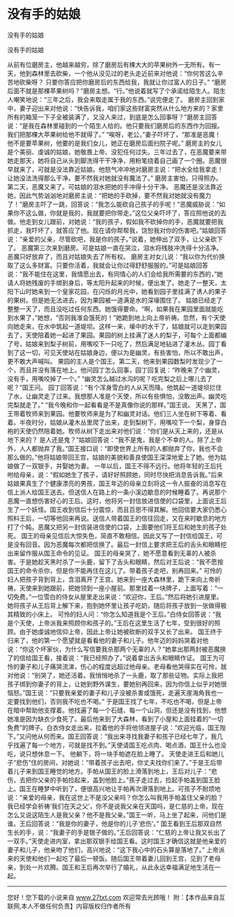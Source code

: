 # 没有手的姑娘

没有手的姑娘

没有手的姑娘 

从前有位磨房主，他越来越穷，除了磨房后有棵大大的苹果树外一无所有。有一天，他到森林里去砍柴，一个他从没见过的老头走近前来对他说：“你何苦这么辛苦地砍柴呀？ 
只要你答应把你磨房后的东西给我，我就让你过富人的日子。” 
“磨房后面不就是那棵苹果树吗？”磨房主想。“行。”他说着就写了个承诺给陌生人。陌生人嘲笑地说：“三年之后，我会来取走属于我的东西。”说完便走了。 
磨房主回到家中，妻子迎出来对他说：“快告诉我，咱们家这些财富突然从什么地方来的？家里所有的箱笼一下子全被装满了，又没人来过，到底是怎么回事呀？”磨房主回答说：“是我在森林里碰到的一个陌生人给的。他只要我们磨房后的东西作为回报。我们把那棵大苹果树给他不就得了。” 
“唉呀，老公，”妻子吓坏了，“那准是恶魔！他不是要苹果树，他要的是我们女儿，她正在磨房后面扫院子呢。” 
磨房主的女儿是个美丽、虔诚的姑娘，她敬畏上帝、没犯任何过失。三年过去了，在恶魔要来带她走那天，她将自己从头到脚洗得干干净净，用粉笔绕着自己画了一个圈。恶魔很早就来了，可就是没法靠近姑娘。他怒气冲冲地对磨房主说：“把水全给我拿走！让她没法洗得那么干净。要不然我对她就没有魔法了。” 
磨房主害怕，只得照办。第二天，恶魔又来了。可姑娘的泪水把她的手冲得十分干净。 
恶魔还是没法靠近她，因此气势汹汹地对磨房主说：“把她的手砍掉，要不然我对她就没有魔力了！”磨房主吓了一跳，回答说：“我怎么能砍自己孩子的手呢！”恶魔威胁说：“如果你不这么做，你就是我的，我就要把你带走。”这位父亲吓坏了，答应照他说的去做。他走到女儿跟前，对她说：“我的孩子，假如我不砍掉你的手，恶魔就要把我抓走，我吓坏了，就答应了他。现在请你帮帮我，饶恕我对你的伤害吧。”姑娘回答说：“亲爱的父亲，尽管砍吧，我是你的孩子。”说着，她伸出了双手，让父亲砍下了。 
恶魔第三次来到磨房。可是姑娘一直在哭泣，泪水将残肢冲洗得十分洁净。恶魔只好放弃了，而且对姑娘失去了所有权。 
磨房主对女儿说：“我以你为代价换取了这么多财富。只要你活着，我就会让你过得舒舒服服的。”可是姑娘回答说：“我不能住在这里，我情愿出去，有同情心的人们会给我所需要的东西的，”她请人将她残废的手绑到身后，等太阳升起来的时候，便出发了。她走了一整天，太阳下山时她来到一个皇家花园，在闪烁的月光中，她看到园子里挂满了诱人的果子的果树。但是她无法进去，因为果园被一道满是水的深壕围住了。 
姑娘已经走了整整一天了，而且没吃过任何东西。她饿得要命。“啊，如果我在果园里面就能吃到水果了，”她想，“否则我准会饿死的！”她跪到地上向上帝祈祷。忽然，有个天使向她走来，在水中筑起一道堤坝。这样一来，壕中的水干了，姑娘就可以走到果园去了，天使陪着她一起进了果园。果园的树上挂满了迷人的梨子，可每个上面都编了号，姑娘来到梨子树前，用嘴咬下一只吃了，然后满足地钻进了灌木丛。园丁看到了这一切，可见天使站在姑娘身边，便以为是幽灵，有些害怕，所以不敢出声，更不敢大声喊叫。 
果园的主人是个国王。第二天，他来到果园数梨时发现少了一个，而且并没有落在地上。他问园丁怎么回事，园丁回复说：“昨晚来了个幽灵，没有手，用嘴咬掉了一个。” 
“幽灵怎么越过水沟的呢？吃完梨之后上哪儿去了呢？”国王问。 
园丁回答说：“有个浑身雪白的人从天而降。他筑起一道堤坝拦住了水，让幽灵走了过来。我想那人准是个天使，所以有些惧怕，没敢出声。幽灵吃完梨就走了。” 
“我今晚和你一起看看是不是真像你说的那样。”国王说。 
天黑了，国王带着牧师来到果园。他要牧师来是为了和幽灵对话。他们三人坐在树下等着、看着。半夜时分，姑娘从灌木丛里爬了出来，走到梨树下，用嘴咬下一个梨，身穿白袍的天使仍然陪着她。牧师从树下走出来对他们说：“你们是从天上来的，还是从地下来的？ 
是人还是鬼？”姑娘回答说：“我不是鬼，我是个不幸的人。除了上帝外，人人都抛弃了我。”国王接口说：“即使世界上所有的人都抛弃了你，我也不会那么做的。”他将姑娘带回王宫，姑娘的美貌和善良使国王深深地爱上了她。他为姑娘做了一双银手，并娶她为妻。 
一年以后，国王不得不远行。他将年轻的王后托咐给母亲，说：“假如她生了孩子，请好好照顾她，同时尽快把消息告诉我。”后来姑娘果真生了个健康漂亮的男孩，国王年迈的母亲立刻将这一令人振奋的消息写在信上派人给国王送去。但送信人在路上的一条小溪边歇息的时候睡着了。再说那个恶魔一直想伤害好心的王后。这时，他将另一封信放进信使的口袋里，上面说王后生了一个妖怪。国王收到信后十分震惊，而且百思不得其解。他回信要大家仍悉心照料王后，一切等他回来再说。送信人带着国王的信往回走，又在来时歇息的地方打了个盹。恶魔又把另一封信装进信使的口袋，上面要他们将王后和她生的孩子处死。 
国王的母亲见信后大惊失色，简直不敢相信。因此又写了一封信给国王，可是没有回音。因为恶魔每次都把信换了。最后一封信上要求把王后的舌头和眼睛挖出来留作服从国王命令的见证。 
国王的母亲哭了，她不愿意看到无辜的人被杀害。于是她趁天黑时杀了一头鹿，留下了舌头和眼睛，然后对王后说：“我不愿按国王的命令杀你，但是你不能再住在这儿了。带着孩子走吧，别再回来。” 
可怜的妇人把孩子背到背上，含泪离开了王宫。她来到一座大森林里，跪下来向上帝祈祷。天使来到她跟前，把她领到一座小屋前。那里挂着一块牌子，上面写着：“一切免费。”一位雪白的侍女从屋里走出来说：“欢迎你，王后。”然后将她引进屋里。她将孩子从王后背上解下来，抱到她怀里让孩子吃奶，随后将孩子放到一张做得极其精致的小床上。 
可怜的妇人问：“你怎么知道我是个王后。”白侍女回答说：“我是个天使，上帝派我来照顾你和孩子的。”王后在这里生活了七年，受到很好的照顾。由于她虔诚地信仰上帝，因此上帝让她被砍断的双手又长了出来。 
国王终于归来了，他的第一个愿望就是看看他的妻子和儿子。他年迈的妈妈哭着对他说：“你这个坏家伙，为什么写信要我杀那两个无辜的人？”她拿出那两封被恶魔换了的信给国王看，接着说：“我已经照办了。”说着拿出舌头和眼睛作证。 
国王为可怜的妻子和儿子痛哭流涕，伤心的程度远超过他母亲。老母看他哭得实在可怜，就对他说：“别哭了，她还活着。我悄悄地杀了一头鹿，取了那些证物。实际上我把孩子绑到你妻子的背上，让她到野外谋生，要她别再回来，因为你信上似乎对她很恼怒。”国王说：“只要我亲爱的妻子和儿子没被杀害或饿死，走遍天崖海角我也一定要找到他们，否则我不吃也不喝。” 
于是国王找了七年，不吃也不喝，但是上帝在暗中帮助他支撑着。他找遍了每一个石缝、每一个山洞，但还是没有找到，他想她准是因为缺衣少食死了。最后他来到了大森林，看到了小屋和上面挂着的“一切免费”的牌子。白衣侍女走出来，拉着他的手将他领进屋子说：“欢迎光临，国王陛下。”又问他从何而来。国王回答说：“我出来寻找我妻子和孩子已经七年了，我几乎找遍了每一个地方，可就是找不到。”天使请国王吃点肉、喝点酒，国王什么也没吃，说只想休息一下。 
他躺下，将一块手帕遮在脸上睡了。 
天使走进王后和她儿子“悲伤”住的房间，对她说：“带着孩子出去吧，你丈夫找你们来了。”于是王后带着儿子来到国王睡觉的地方。手帕从国王的脸上滑落到地上，王后对儿子：“悲伤，去把你父亲的手帕捡起来，盖到他脸上。”孩子走过去，捡起手帕盖到国王脸上。国王在睡梦中听到了，便很高兴地让手帕再次滑落到地上。可孩子不耐烦地说：“亲爱的母亲，我在这世上不是没父亲吗？你怎么叫我用手帕盖住父亲的脸？我已经学会祈祷‘我们在天之父’，你不是说我父亲在天国吗，是仁慈的上帝，现在怎么又说这陌生人是我父亲？他不是我父亲。”国王一听，马上坐了起来，问他们是谁。王后回答说：“我是你的妻子，他是你的儿子‘悲伤’。” 
国王看到王后那双自然生长的手，说：“我妻子的手是银子做的。”王后回答说：“仁慈的上帝让我又长出了一双手。”天使走进内室，拿出那双银手给国王看。这时国王才确信这就是他亲爱的妻子和儿子，他亲吻了他们，高兴地说：“这下我心中的石头算是落地了。” 
上帝派来的天使和他们一起吃了最后一顿饭。随后国王带着妻儿回到王宫，见到了老母亲，到处一片欢腾。国王和王后再次举行了婚礼，从此永远幸福满足地生活在一起。 

                  
--------------------
您好！您下载的小说来自 www.27txt.com 欢迎常去光顾哦！
附：【本作品来自互联网,本人不做任何负责】内容版权归作者所有